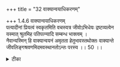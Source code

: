 +++
title = "32 वाक्यान्वयाधिकरणम्"

+++
1.4.6 वाक्यान्वयाधिकरणम्  
पत्यादीनां प्रियत्वं स्वकृतमिति वचस्यत्र जीवोऽभिधेयः द्रष्टव्यत्वेन  
यस्मात् श्रुतमिह पतिपत्न्यादि सम्बन्ध भाक्त्वम् ।  
नैवान्यस्मिन् हि वाक्यान्वयनं अमृतता हेतुभावस्तथोक्तः वाक्यान्ते  
जीवलिङ्गश्रवणमिदमवस्थानतोऽन्तः परस्य ।। 50 ।।

<details><summary>टीका</summary>

1.4.6 वाक्यान्वयाधिकरणम् The contention that in the section beginning with the text - 'verily the husband is dear not for the sake of husband but for the sake of the Self1' and ending with the text 'The Self is to be seen2', etc., it is only the individual soul that is referred to because the latter alone is related to husband, wife and others, is wrong because when viewed in relation to other passages such3 'Tell me of that alone which you know to be the means of immortality' it is only Brahman that is referred to. And in the text in the end, namely विज्ञातारम् are kena विजानीयात् (बृह Up., II.v.15), the word विज्ञाता or knower which may be viewed as referring to जीव stands for the Supreme Brahman - the inner ruler of जीव. Notes : 1. बृह Up., II.iv.5. 2. बृह Up., II.iv.5. 3. बृह Up., II.iv.3
</details>

